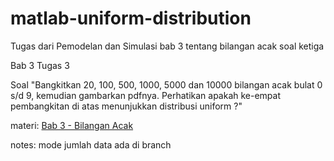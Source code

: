 # matlab-uniform-distribution
Tugas dari Pemodelan dan Simulasi bab 3 tentang bilangan acak soal ketiga

Bab 3 Tugas 3

Soal "Bangkitkan 20, 100, 500, 1000, 5000 dan 10000  bilangan acak bulat 0 s/d 9, kemudian gambarkan  pdfnya. Perhatikan apakah ke-empat  pembangkitan di atas menunjukkan distribusi  uniform ?"

materi:
[Bab 3 - Bilangan Acak](https://drive.google.com/open?id=1-f4zRxHnlvbltI8nQMpEdYivGiVdWVBO)

notes:
mode jumlah data ada di branch
